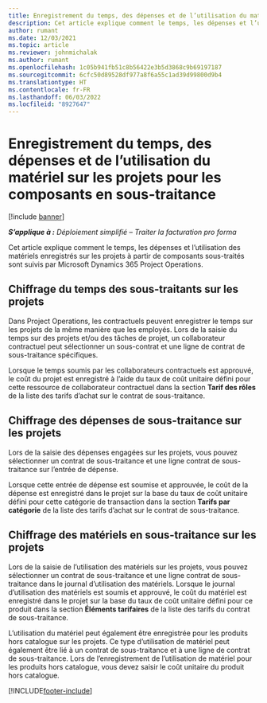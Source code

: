 ```yaml
---
title: Enregistrement du temps, des dépenses et de l’utilisation du matériel pour les composants en sous-traitance
description: Cet article explique comment le temps, les dépenses et l’utilisation des matériels enregistrés sur les projets à partir de composants sous-traités sont suivis par Microsoft Dynamics 365 Project Operations.
author: rumant
ms.date: 12/03/2021
ms.topic: article
ms.reviewer: johnmichalak
ms.author: rumant
ms.openlocfilehash: 1c05b941fb51c8b56422e3b5d3868c9b69197187
ms.sourcegitcommit: 6cfc50d89528df977a8f6a55c1ad39d99800d9b4
ms.translationtype: HT
ms.contentlocale: fr-FR
ms.lasthandoff: 06/03/2022
ms.locfileid: "8927647"
---
```

# <a name="recording-time-expenses-and-material-usage-on-projects-for-subcontracted-components"></a>Enregistrement du temps, des dépenses et de l’utilisation du matériel sur les projets pour les composants en sous-traitance

[!include [banner](../../includes/dataverse-preview.md)]

_**S’applique à :** Déploiement simplifié – Traiter la facturation pro forma_

Cet article explique comment le temps, les dépenses et l’utilisation des matériels enregistrés sur les projets à partir de composants sous-traités sont suivis par Microsoft Dynamics 365 Project Operations.

## <a name="costing-for-subcontractor-time-on-projects"></a>Chiffrage du temps des sous-traitants sur les projets
Dans Project Operations, les contractuels peuvent enregistrer le temps sur les projets de la même manière que les employés. Lors de la saisie du temps sur des projets et/ou des tâches de projet, un collaborateur contractuel peut sélectionner un sous-contrat et une ligne de contrat de sous-traitance spécifiques.

Lorsque le temps soumis par les collaborateurs contractuels est approuvé, le coût du projet est enregistré à l’aide du taux de coût unitaire défini pour cette ressource de collaborateur contractuel dans la section **Tarif des rôles** de la liste des tarifs d’achat sur le contrat de sous-traitance.

## <a name="costing-for-subcontracted-expenses-on-projects"></a>Chiffrage des dépenses de sous-traitance sur les projets
Lors de la saisie des dépenses engagées sur les projets, vous pouvez sélectionner un contrat de sous-traitance et une ligne contrat de sous-traitance sur l’entrée de dépense. 

Lorsque cette entrée de dépense est soumise et approuvée, le coût de la dépense est enregistré dans le projet sur la base du taux de coût unitaire défini pour cette catégorie de transaction dans la section **Tarifs par catégorie** de la liste des tarifs d’achat sur le contrat de sous-traitance.

## <a name="costing-for-subcontracted-materials-on-projects"></a>Chiffrage des matériels en sous-traitance sur les projets
Lors de la saisie de l’utilisation des matériels sur les projets, vous pouvez sélectionner un contrat de sous-traitance et une ligne contrat de sous-traitance dans le journal d’utilisation des matériels. Lorsque le journal d’utilisation des matériels est soumis et approuvé, le coût du matériel est enregistré dans le projet sur la base du taux de coût unitaire défini pour ce produit dans la section **Éléments tarifaires** de la liste des tarifs du contrat de sous-traitance.

L’utilisation du matériel peut également être enregistrée pour les produits hors catalogue sur les projets. Ce type d’utilisation de matériel peut également être lié à un contrat de sous-traitance et à une ligne de contrat de sous-traitance. Lors de l’enregistrement de l’utilisation de matériel pour les produits hors catalogue, vous devez saisir le coût unitaire du produit hors catalogue. 


[!INCLUDE[footer-include](../../includes/footer-banner.md)]
